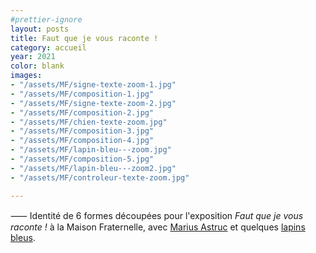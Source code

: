 ```yaml
---
#prettier-ignore
layout: posts
title: Faut que je vous raconte !
category: accueil
year: 2021
color: blank
images:
- "/assets/MF/signe-texte-zoom-1.jpg"
- "/assets/MF/composition-1.jpg"
- "/assets/MF/signe-texte-zoom-2.jpg"
- "/assets/MF/composition-2.jpg"
- "/assets/MF/chien-texte-zoom.jpg"
- "/assets/MF/composition-3.jpg"
- "/assets/MF/composition-4.jpg"
- "/assets/MF/lapin-bleu---zoom.jpg"
- "/assets/MF/composition-5.jpg"
- "/assets/MF/lapin-bleu---zoom2.jpg"
- "/assets/MF/controleur-texte-zoom.jpg"

---
```


⸺ Identité de 6 formes découpées pour l'exposition _Faut que je vous raconte !_ à la Maison Fraternelle, avec [Marius Astruc][1] et quelques [lapins bleus][2].

[1]: https://www.instagram.com/marius_astruc/
[2]: https://www.youtube.com/watch?v=X6lXZBT749w
